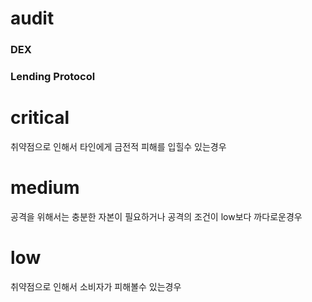 # audit

### DEX

### Lending Protocol

# critical
취약점으로 인해서 타인에게 금전적 피해를 입힐수 있는경우
# medium
공격을 위해서는 충분한 자본이 필요하거나 공격의 조건이 low보다 까다로운경우
# low
취약점으로 인해서 소비자가 피해볼수 있는경우


